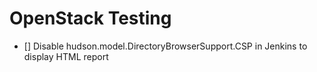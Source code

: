 # OpenStack Testing #

- [] Disable hudson.model.DirectoryBrowserSupport.CSP in Jenkins to display HTML report
 
